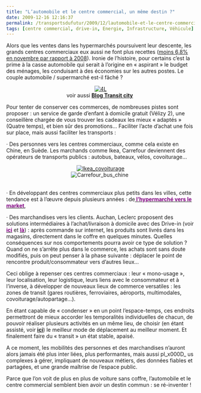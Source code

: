 ```yaml
---
title: "L’automobile et le centre commercial, un même destin ?"
date: 2009-12-16 12:16:37
permalink: /transportsdufutur/2009/12/lautomobile-et-le-centre-commercial-un-meme-destin.html
tags: [centre commercial, drive-in, Energie, Infrastructure, Véhicule]
---
```


<p class="MsoNormal"><span>Alors que les ventes dans les hypermarchés poursuivent leur descente, les grands centres commerciaux eux aussi ne font plus recettes (<a href="http://www.lemonde.fr/economie/article/2009/12/14/face-a-un-certain-essoufflement-le-modele-du-centre-commercial-tente-de-se-reinventer_1280306_3234.html">moins 6,8% en novembre par rapport à 2008</a>). Ironie de l’histoire, pour certains c’est la prime à la casse automobile qui serait à l’origine en « aspirant » le budget des ménages, les conduisant à des économies sur les autres postes. Le couple automobile / supermarché est-il fâché ?</span></p> <p class="MsoNormal"><span></span></p> <p align="center" class="MsoNormal"><span><a href="https://gabrielplassat.github.io/transportsdufutur/wp-content/uploads/sites/6/old/6a0120a66d2ad4970b0128765a3e74970c-pi.jpg"><img alt="4L" border="0" class="asset asset-image at-xid-6a0120a66d2ad4970b0128765a3e74970c " src="/wp-content/uploads/sites/6/old/6a0120a66d2ad4970b0128765a3e74970c-800wi.jpg" title="4L" /></a> <br />voir aussi <a href="http://transit-city.blogspot.com/" target="_blank"><strong>Blog Transit city</strong></a> </span></p> <p align="center" class="MsoNormal"><span></span></p> <p class="MsoNormal"><span></span></p>   <!--more-->  <p class="MsoNormal"><span>Pour tenter de conserver ces commerces, de nombreuses pistes sont proposer : un service de garde d’enfant à domicile gratuit (Vélizy 2), une conseillère chargée de vous trouver les cadeaux les mieux « adaptés » (Quatre temps), et bien sûr des promotions… Faciliter l’acte d’achat une fois sur place, mais aussi faciliter les transports : </span></p> <p class="MsoNormal"><span><span>·<span> </span></span></span><span dir="ltr"><span>Des personnes vers les centres commerciaux, comme cela existe en Chine, en Suède. Les marchands comme Ikea, Carrefour deviennent des opérateurs de transports publics : autobus, bateaux, vélos, covoiturage…</span></span></p> <p align="center" class="MsoNormal"><span dir="ltr"><span><a href="https://gabrielplassat.github.io/transportsdufutur/wp-content/uploads/sites/6/old/6a0120a66d2ad4970b0120a7574834970b-pi.png" rel="lightbox"><img alt="Ikea_covoiturage" border="0" class="asset asset-image at-xid-6a0120a66d2ad4970b0120a7574834970b " src="/wp-content/uploads/sites/6/old/6a0120a66d2ad4970b0120a7574834970b-120pi.png" title="Ikea_covoiturage" /></a> <br /><img alt="Carrefour_bus_chine" border="0" class="asset asset-image at-xid-6a0120a66d2ad4970b0120a75746cb970b " src="/wp-content/uploads/sites/6/old/6a0120a66d2ad4970b0120a75746cb970b-120pi.jpg" title="Carrefour_bus_chine" /> <br />  <br /></span></span></p> <p class="MsoNormal"><span><span>·<span> </span></span></span><span dir="ltr"><span>En développant des centres commerciaux plus petits dans les villes, cette tendance est à l’œuvre depuis plusieurs années : de<strong><span style="text-decoration: underline"><a href="http://www.signaux-faibles.fr/"><font color="#800080"> l’hypermarché vers le market</font></a></span></strong>,</span></span></p> <p class="MsoNormal"><span dir="ltr"><span></span></span></p> <p class="MsoNormal"><span><span>·<span> </span></span></span><span dir="ltr"><span>Des marchandises vers les clients. Auchan, Leclerc proposent des solutions intermédiaires à l’achat/livraison à domicile avec des Drive-in (voir <strong><span style="text-decoration: underline"><a href="http://www.auchandrive.fr/"><font color="#800080">ici</font></a></span></strong> et <strong><span style="text-decoration: underline"><a href="http://www.expressdrive.fr/"><font color="#800080">là</font></a></span></strong>) : après commande sur internet, les produits sont livrés dans les magasins, directement dans le coffre en quelques minutes. Quelles conséquences sur nos comportements pourra avoir ce type de solution ? Quand on ne s’arrête plus dans le commerce, les achats sont sans doute modifiés, puis on peut penser à la phase suivante : déplacer le point de rencontre produit/consommateur vers d’autres lieux...</span></span></p> <p class="MsoNormal"><strong><span></span></strong></p> <p class="MsoNormal"><span>Ceci oblige à repenser ces centres commerciaux : leur « mono-usage », leur localisation, leur logistique, leurs liens avec le consommateur et à l’inverse, à développer de nouveaux lieux de commerce versatiles : les zones de transit (gares routières, ferroviaires, aéroports, multimodales, covoiturage/autopartage…). </span></p> <p class="MsoNormal"><span></span></p> <p class="MsoNormal"><span>En étant capable de « condenser » en un point l’espace-temps, ces endroits permettront de mieux accorder les temporalités individuelles de chacun, de pouvoir réaliser plusieurs activités en un même lieu, de choisir (en étant assisté, voir <strong><span style="text-decoration: underline"><a href="http://www.typepad.com/site/blogs/6a0120a66d2ad4970b0128756e7ed4970c/post/6a0120a66d2ad4970b012875a85d74970c/edit">ici</a></span></strong>) le meilleur mode de déplacement au meilleur moment. Et finalement faire du « transit » un état stable, apaisé.</span></p> <p class="MsoNormal"><span></span></p> <p class="MsoNormal"><span>A ce moment, les mobilités des personnes et des marchandises n’auront alors jamais été plus inter liées, plus performantes, mais aussi pl_x000D_
us complexes à gérer, impliquant de nouveaux métiers, des données fiables et partagées, et une grande maîtrise de l’espace public.</span></p> <p class="MsoNormal"><span></span></p> <p class="MsoNormal"><span>Parce que l’on voit de plus en plus de voiture sans coffre, l’automobile et le centre commercial semblent bien avoir un destin commun : se ré-inventer !</span></p>
